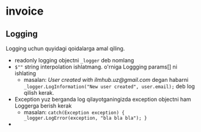 # invoice

## Logging
Logging uchun quyidagi qoidalarga amal qiling.
- readonly logging objectni `_logger` deb nomlang
- `$""` string interpolation ishlatmang. o'rniga Loggging params[] ni ishlating
  - masalan: _User created with ilmhub.uz@gmail.com_ degan habarni `_logger.LogInformation("New user created", user.email);` deb log qilish kerak.
- Exception yuz berganda log qilayotganingizda exception objectni ham Loggerga berish kerak
  - masalan: `catch(Exception exception) { _logger.LogError(exception, "bla bla bla"); }`
- 